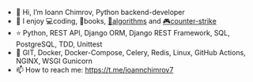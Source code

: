 - 👋 Hi, I’m Ioann Chimrov, Python backend-developer
- 💜 I enjoy 💻coding, 📕books, [🧠algorithms](https://leetcode.com/ioann7/) and [🎮counter-strike](https://www.faceit.com/ru/players/chakchakk)
- ⭐️ Python, REST API, Django ORM, Django REST Framework, SQL, PostgreSQL, TDD, Unittest
- 🐳 GIT, Docker, Docker-Compose, Celery, Redis, Linux, GitHub Actions, NGINX, WSGI Gunicorn
- 📫 How to reach me: https://t.me/ioannchimrov7

<!--
**ioann7/ioann7** is a ✨ _special_ ✨ repository because its `README.md` (this file) appears on your GitHub profile.

Here are some ideas to get you started:

- 🔭 I’m currently working on ...
- 🌱 I’m currently learning ...
- 👯 I’m looking to collaborate on ...
- 🤔 I’m looking for help with ...
- 💬 Ask me about ...
- 📫 How to reach me: ...
- 😄 Pronouns: ...
- ⚡ Fun fact: ...
-->
